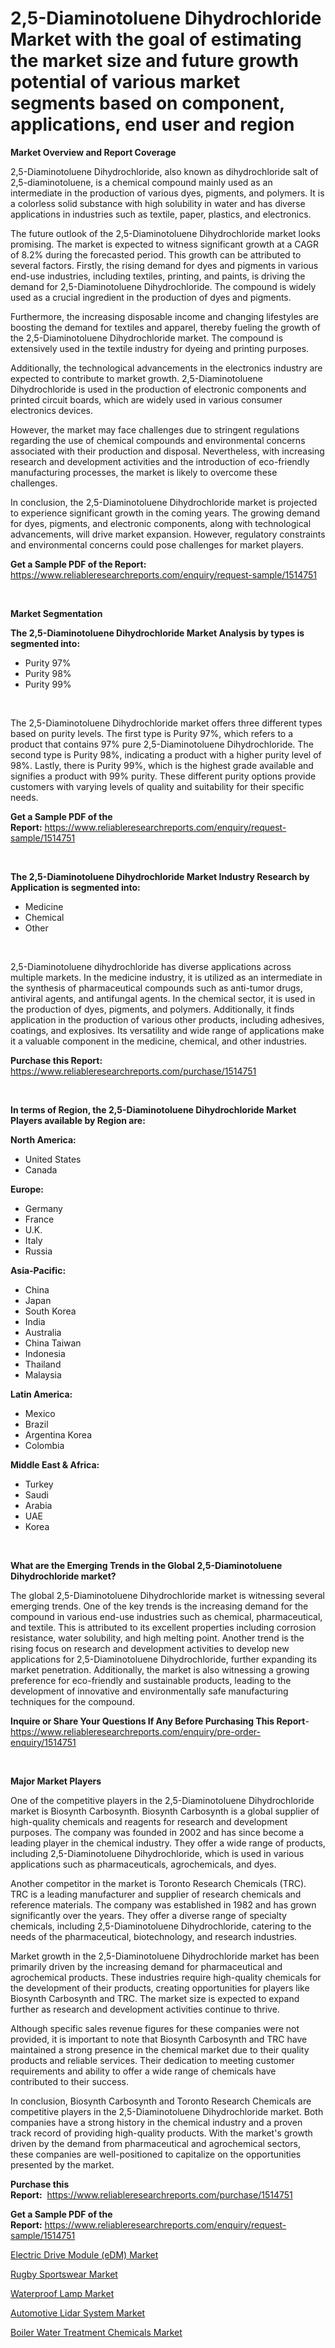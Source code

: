 <p><h1>2,5-Diaminotoluene Dihydrochloride Market with the goal of estimating the market size and future growth potential of various market segments based on component, applications, end user and region</h1></p><p><strong>Market Overview and Report Coverage</strong></p>
<p><p>2,5-Diaminotoluene Dihydrochloride, also known as dihydrochloride salt of 2,5-diaminotoluene, is a chemical compound mainly used as an intermediate in the production of various dyes, pigments, and polymers. It is a colorless solid substance with high solubility in water and has diverse applications in industries such as textile, paper, plastics, and electronics.</p><p>The future outlook of the 2,5-Diaminotoluene Dihydrochloride market looks promising. The market is expected to witness significant growth at a CAGR of 8.2% during the forecasted period. This growth can be attributed to several factors. Firstly, the rising demand for dyes and pigments in various end-use industries, including textiles, printing, and paints, is driving the demand for 2,5-Diaminotoluene Dihydrochloride. The compound is widely used as a crucial ingredient in the production of dyes and pigments.</p><p>Furthermore, the increasing disposable income and changing lifestyles are boosting the demand for textiles and apparel, thereby fueling the growth of the 2,5-Diaminotoluene Dihydrochloride market. The compound is extensively used in the textile industry for dyeing and printing purposes.</p><p>Additionally, the technological advancements in the electronics industry are expected to contribute to market growth. 2,5-Diaminotoluene Dihydrochloride is used in the production of electronic components and printed circuit boards, which are widely used in various consumer electronics devices.</p><p>However, the market may face challenges due to stringent regulations regarding the use of chemical compounds and environmental concerns associated with their production and disposal. Nevertheless, with increasing research and development activities and the introduction of eco-friendly manufacturing processes, the market is likely to overcome these challenges.</p><p>In conclusion, the 2,5-Diaminotoluene Dihydrochloride market is projected to experience significant growth in the coming years. The growing demand for dyes, pigments, and electronic components, along with technological advancements, will drive market expansion. However, regulatory constraints and environmental concerns could pose challenges for market players.</p></p>
<p><strong>Get a Sample PDF of the Report:</strong> <a href="https://www.reliableresearchreports.com/enquiry/request-sample/1514751">https://www.reliableresearchreports.com/enquiry/request-sample/1514751</a></p>
<p>&nbsp;</p>
<p><strong>Market Segmentation</strong></p>
<p><strong>The 2,5-Diaminotoluene Dihydrochloride Market Analysis by types is segmented into:</strong></p>
<p><ul><li>Purity 97%</li><li>Purity 98%</li><li>Purity 99%</li></ul></p>
<p>&nbsp;</p>
<p><p>The 2,5-Diaminotoluene Dihydrochloride market offers three different types based on purity levels. The first type is Purity 97%, which refers to a product that contains 97% pure 2,5-Diaminotoluene Dihydrochloride. The second type is Purity 98%, indicating a product with a higher purity level of 98%. Lastly, there is Purity 99%, which is the highest grade available and signifies a product with 99% purity. These different purity options provide customers with varying levels of quality and suitability for their specific needs.</p></p>
<p><strong>Get a Sample PDF of the Report:</strong>&nbsp;<a href="https://www.reliableresearchreports.com/enquiry/request-sample/1514751">https://www.reliableresearchreports.com/enquiry/request-sample/1514751</a></p>
<p>&nbsp;</p>
<p><strong>The 2,5-Diaminotoluene Dihydrochloride Market Industry Research by Application is segmented into:</strong></p>
<p><ul><li>Medicine</li><li>Chemical</li><li>Other</li></ul></p>
<p>&nbsp;</p>
<p><p>2,5-Diaminotoluene dihydrochloride has diverse applications across multiple markets. In the medicine industry, it is utilized as an intermediate in the synthesis of pharmaceutical compounds such as anti-tumor drugs, antiviral agents, and antifungal agents. In the chemical sector, it is used in the production of dyes, pigments, and polymers. Additionally, it finds application in the production of various other products, including adhesives, coatings, and explosives. Its versatility and wide range of applications make it a valuable component in the medicine, chemical, and other industries.</p></p>
<p><strong>Purchase this Report:</strong>&nbsp; <a href="https://www.reliableresearchreports.com/purchase/1514751">https://www.reliableresearchreports.com/purchase/1514751</a></p>
<p>&nbsp;</p>
<p><strong>In terms of Region, the 2,5-Diaminotoluene Dihydrochloride Market Players available by Region are:</strong></p>
<p>
    <p> <strong> North America: </strong>
        <ul>
            <li>United States</li>
            <li>Canada</li>
        </ul>
        </p> 
    <p> <strong> Europe: </strong>
        <ul>
            <li>Germany</li>
            <li>France</li>
            <li>U.K.</li>
            <li>Italy</li>
            <li>Russia</li>
        </ul>
        </p> 
    <p> <strong> Asia-Pacific: </strong>
        <ul>
            <li>China</li>
            <li>Japan</li>
            <li>South Korea</li>
            <li>India</li>
            <li>Australia</li>
            <li>China Taiwan</li>
            <li>Indonesia</li>
            <li>Thailand</li>
            <li>Malaysia</li>
        </ul>
        </p> 
    <p> <strong> Latin America: </strong>
        <ul>
            <li>Mexico</li>
            <li>Brazil</li>
            <li>Argentina Korea</li>
            <li>Colombia</li>
        </ul>
        </p> 
    <p> <strong> Middle East & Africa: </strong>
        <ul>
            <li>Turkey</li>
            <li>Saudi</li>
            <li>Arabia</li>
            <li>UAE</li>
            <li>Korea</li>
        </ul>
    </p>
    </p>
<p>&nbsp;</p>
<p><strong>What are the Emerging Trends in the Global 2,5-Diaminotoluene Dihydrochloride market?</strong></p>
<p><p>The global 2,5-Diaminotoluene Dihydrochloride market is witnessing several emerging trends. One of the key trends is the increasing demand for the compound in various end-use industries such as chemical, pharmaceutical, and textile. This is attributed to its excellent properties including corrosion resistance, water solubility, and high melting point. Another trend is the rising focus on research and development activities to develop new applications for 2,5-Diaminotoluene Dihydrochloride, further expanding its market penetration. Additionally, the market is also witnessing a growing preference for eco-friendly and sustainable products, leading to the development of innovative and environmentally safe manufacturing techniques for the compound.</p></p>
<p><strong>Inquire or Share Your Questions If Any Before Purchasing This Report</strong>- <a href="https://www.reliableresearchreports.com/enquiry/pre-order-enquiry/1514751">https://www.reliableresearchreports.com/enquiry/pre-order-enquiry/1514751</a></p>
<p>&nbsp;</p>
<p><strong>Major Market Players</strong></p>
<p><p>One of the competitive players in the 2,5-Diaminotoluene Dihydrochloride market is Biosynth Carbosynth. Biosynth Carbosynth is a global supplier of high-quality chemicals and reagents for research and development purposes. The company was founded in 2002 and has since become a leading player in the chemical industry. They offer a wide range of products, including 2,5-Diaminotoluene Dihydrochloride, which is used in various applications such as pharmaceuticals, agrochemicals, and dyes. </p><p>Another competitor in the market is Toronto Research Chemicals (TRC). TRC is a leading manufacturer and supplier of research chemicals and reference materials. The company was established in 1982 and has grown significantly over the years. They offer a diverse range of specialty chemicals, including 2,5-Diaminotoluene Dihydrochloride, catering to the needs of the pharmaceutical, biotechnology, and research industries.</p><p>Market growth in the 2,5-Diaminotoluene Dihydrochloride market has been primarily driven by the increasing demand for pharmaceutical and agrochemical products. These industries require high-quality chemicals for the development of their products, creating opportunities for players like Biosynth Carbosynth and TRC. The market size is expected to expand further as research and development activities continue to thrive.</p><p>Although specific sales revenue figures for these companies were not provided, it is important to note that Biosynth Carbosynth and TRC have maintained a strong presence in the chemical market due to their quality products and reliable services. Their dedication to meeting customer requirements and ability to offer a wide range of chemicals have contributed to their success.</p><p>In conclusion, Biosynth Carbosynth and Toronto Research Chemicals are competitive players in the 2,5-Diaminotoluene Dihydrochloride market. Both companies have a strong history in the chemical industry and a proven track record of providing high-quality products. With the market's growth driven by the demand from pharmaceutical and agrochemical sectors, these companies are well-positioned to capitalize on the opportunities presented by the market.</p></p>
<p><strong>Purchase this Report:</strong>&nbsp;&nbsp;<a href="https://www.reliableresearchreports.com/purchase/1514751">https://www.reliableresearchreports.com/purchase/1514751</a></p>
<p></p>
<p><strong>Get a Sample PDF of the Report:</strong>&nbsp;<a href="https://www.reliableresearchreports.com/enquiry/request-sample/1514751">https://www.reliableresearchreports.com/enquiry/request-sample/1514751</a></p>
<p><p><a href="https://github.com/sofyaavrova/Market-Research-Report-List-1/blob/main/electric-drive-module-edm-market.md">Electric Drive Module (eDM) Market</a></p><p><a href="https://www.linkedin.com/pulse/rugby-sportswear-market-research-report-provides-thorough-industry-ped2f/">Rugby Sportswear Market</a></p><p><a href="https://www.linkedin.com/pulse/waterproof-lamp-market-research-report-unlocks-analysis-slqmc/">Waterproof Lamp Market</a></p><p><a href="https://github.com/kholmovskayalyudmila/Market-Research-Report-List-1/blob/main/automotive-lidar-system-market.md">Automotive Lidar System Market</a></p><p><a href="https://medium.com/@s40138378/boiler-water-treatment-chemicals-market-size-reveals-the-best-marketing-channels-in-global-industry-225f2f2b46dc">Boiler Water Treatment Chemicals Market</a></p></p>